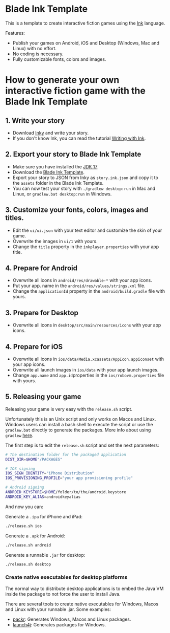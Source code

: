 # Blade Ink Template

This is a template to create interactive fiction games using the [Ink](https://www.inklestudios.com/ink/) language.

Features:

- Publish your games on Android, iOS and Desktop (Windows, Mac and Linux) with no effort.
- No coding is necessary.
- Fully customizable fonts, colors and images.

# How to generate your own interactive fiction game with the Blade Ink Template

## 1. Write your story

- Download [Inky](https://github.com/inkle/inky/releases) and write your story.
- If you don't know Ink, you can read the tutorial [Writing with Ink](https://github.com/inkle/ink/blob/master/Documentation/WritingWithInk.md).

## 2. Export your story to Blade Ink Template

- Make sure you have installed the [JDK 17](https://adoptium.net/es/)
- Download the [Blade Ink Template](https://github.com/bladecoder/blade-ink-template).
- Export your story to JSON from Inky as `story.ink.json` and copy it to the `assets` folder in the Blade Ink Template.
- You can now test your story with `./gradlew desktop:run` in Mac and Linux, or `gradlew.bat desktop:run` in Windows.

## 3. Customize your fonts, colors, images and titles.

 - Edit the `ui/ui.json` with your text editor and customize the skin of your game.
 - Overwrite the images in `ui/1` with yours.
 - Change the `title` property in the `inkplayer.properties` with your app title.

## 4. Prepare for Android

- Overwrite all icons in `android/res/drawable-*` with your app icons.
- Put your app. name in the `android/res/values/strings.xml` file.
- Change the `applicationId` property in the `android/build.gradle` file with yours.


## 3. Prepare for Desktop

- Overwrite all icons in `desktop/src/main/resources/icons` with your app icons.

## 4. Prepare for iOS

- Overwrite all icons in `ios/data/Media.xcassets/AppIcon.appiconset` with your app icons.
- Overwrite all launch images in `ios/data` with your app launch images.
- Change `app.name` and `app.id`properties in the `ios/robovm.properties` file with yours.

## 5. Releasing your game

Releasing your game is very easy with the `release.sh` script.

Unfortunately this is an Unix script and only works on Macos and Linux. Windows users can install a bash shell to execute the script or use the `gradlew.bat` directly to generate the packages. More info about using `gradlew`  [here](https://github.com/libgdx/libgdx/wiki/Gradle-on-the-Commandline).

The first step is to edit the `release.sh` script and set the next parameters:

```sh
# The destination folder for the packaged application
DIST_DIR=$HOME"/PACKAGES"

# IOS signing
IOS_SIGN_IDENTITY="iPhone Distribution"
IOS_PROVISIONING_PROFILE="your app provisioning profile"

# Android signing
ANDROID_KEYSTORE=$HOME/folder/to/the/android.keystore
ANDROID_KEY_ALIAS=androidkeyalias
```

And now you can:

Generate a `.ipa` for iPhone and iPad:

```sh
./release.sh ios
```

Generate a `.apk` for Android:

```sh
./release.sh android
```

Generate a runnable `.jar` for desktop:

```sh
./release.sh desktop
```

### Create native executables for desktop platforms

The normal way to distribute desktop applications is to embed the Java VM inside the package to not force the user to install Java.

There are several tools to create native executables for Windows, Macos and Linux with your runnable .jar. Some examples:

- [packr](https://github.com/libgdx/packr): Generates Windows, Macos and Linux packages.
- [launch4j](https://sourceforge.net/projects/launch4j/): Generates packages for Windows.
